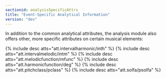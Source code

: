 ```yaml
---
sectionid: analysisSpecificAttrs
title: "Event-Specific Analytical Information"
version: "dev"
---
```


In addition to the common analytical attributes, the analysis module also offers other,
more
specific attributes on certain musical elements:



{% include desc atts="att.intervalharmonic/inth" %}
{% include desc atts="att.intervalmelodic/intm" %}
{% include desc atts="att.melodicfunction/mfunc" %}
{% include desc atts="att.harmonicfunction/deg" %}
{% include desc atts="att.pitchclass/pclass" %}
{% include desc atts="att.solfa/psolfa" %}




